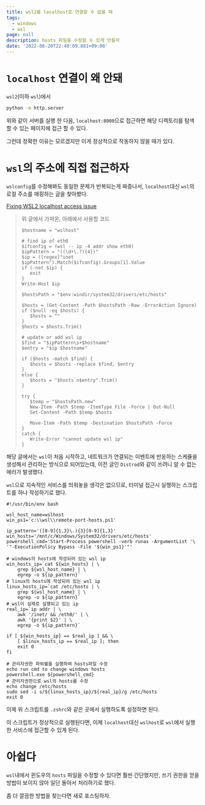 ```yaml
---
title: wsl2를 localhost로 연결할 수 없을 때
tags:
  - windows
  - wsl
page: null
description: hosts 파일을 수정할 수 있게 만들자
date: '2022-08-20T22:40:09.881+09:00'
---
```


# `localhost` 연결이 왜 안돼
`wsl2`(이하 `wsl`)에서 
```bash
python -m http.server
```
위와 같이 서버를 실행 한 다음, ```localhost:8000```으로 접근하면 해당 디렉토리를 탐색할 수 있는 페이지에 접근 할 수 있다.

그런데 정확한 이유는 모르겠지만 이게 정상적으로 작동하지 않을 때가 있다.

# `wsl`의 주소에 직접 접근하자
`wslconfig`를 수정해봐도 동일한 문제가 반복되는게 짜증나서, `localhost`대신 `wsl`의 로컬 주소를 매핑하는 글을 찾아봤다.

[Fixing WSL2 localhost access issue](https://abdus.dev/posts/fixing-wsl2-localhost-access-issue/)

> 위 글에서 가져온, 아래에서 사용할 코드
>```powershell[remote-port-hosts.ps1]
>$hostname = "wslhost"
>
># find ip of eth0
>$ifconfig = (wsl -- ip -4 addr show eth0)
>$ipPattern = "((\d+\.?){4})"
>$ip = ([regex]"inet $ipPattern").Match($ifconfig).Groups[1].Value
>if (-not $ip) {
>    exit
>}
>Write-Host $ip
>
>$hostsPath = "$env:windir/system32/drivers/etc/hosts"
>
>$hosts = (Get-Content -Path $hostsPath -Raw -ErrorAction Ignore)
>if ($null -eq $hosts) {
>    $hosts = ""
>}
>$hosts = $hosts.Trim()
>
># update or add wsl ip
>$find = "$ipPattern\s+$hostname"
>$entry = "$ip $hostname"
>
>if ($hosts -match $find) {
>    $hosts = $hosts -replace $find, $entry
>}
>else {
>    $hosts = "$hosts`n$entry".Trim()
>}
>
>try {
>    $temp = "$hostsPath.new"
>    New-Item -Path $temp -ItemType File -Force | Out-Null
>    Set-Content -Path $temp $hosts
>
>    Move-Item -Path $temp -Destination $hostsPath -Force
>}
>catch {
>    Write-Error "cannot update wsl ip"
>}
>```

해당 글에서는 `wsl`이 처음 시작하고, 네트워크가 연결되는 이벤트에 반응하는 스케쥴을 생성해서 관리하는 방식으로 되어있는데, 이전 글인 `Distrod`와 같이 쓰려니 알 수 없는 에러가 발생했다.

`wsl`으로 지속적인 서비스를 띄워놓을 생각은 없으므로, 터미널 접근시 실행하는 스크립트를 하나 작성하기로 했다.

```bash[hosts.sh]
#!/usr/bin/env bash

wsl_host_name=wslhost
win_ps1='c:\\wsl\\remote-port-hosts.ps1'

ip_pattern='([0-9]{1,3}\.){3}[0-9]{1,3}'
win_hosts='/mnt/c/Windows/System32/drivers/etc/hosts'
powershell_cmd='Start-Process powershell -verb runas -ArgumentList '\
'"-ExecutionPolicy Bypass -File '${win_ps1}'"'

# windows의 hosts에 작성되어 있는 wsl ip
win_hosts_ip=`cat ${win_hosts} | \
    grep ${wsl_host_name} | \
    egrep -o ${ip_pattern}`
# linux의 hosts에 작성되어 있는 wsl ip
linux_hosts_ip=`cat /etc/hosts | \
    grep ${wsl_host_name} | \
    egrep -o ${ip_pattern}`
# wsl이 실제로 실행되고 있는 ip
real_ip=`ip addr | \
    awk '/inet/ && /eth0/' | \
    awk '{print $2}' | \
    egrep -o ${ip_pattern}`

if [ ${win_hosts_ip} == $real_ip ] && \
    [ $linux_hosts_ip == $real_ip ]; then
    exit 0
fi

# 관리자권한 파워쉘을 실행하여 hosts파일 수정
echo run cmd to change windows hosts
powershell.exe ${powershell_cmd}
# 관리자권한으로 wsl의 hosts를 수정
echo change /etc/hosts
sudo sed -i s/${linux_hosts_ip}/${real_ip}/g /etc/hosts
exit 0
```

이제 위 스크립트를 ```.zshrc```와 같은 곳에서 실행하도록 설정하면 된다.

이 스크립트가 정상적으로 실행된다면, 이제 `localhost`대신 `wslhost`로 `wsl`에서 실행한 서비스에 접근할 수 있게 된다.

# 아쉽다
`wsl`내에서 윈도우의 `hosts` 파일을 수정할 수 있다면 훨씬 간단했지만, 쓰기 권한을 얻을 방법이 보이지 않아 일단 돌아서 처리하기로 했다.

좀 더 깔끔한 방법을 찾는다면 새로 포스팅하자.
